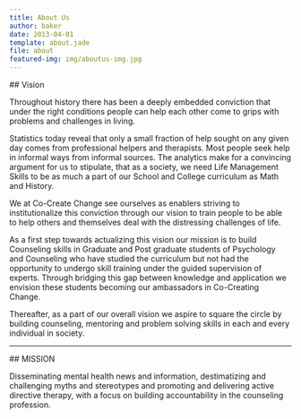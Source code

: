 ```yaml
---
title: About Us
author: baker
date: 2013-04-01
template: about.jade
file: about
featured-img: img/aboutus-img.jpg
---
```



<section id='vision'>
## Vision

Throughout history there has been a deeply embedded conviction that under the right conditions people can help each other come to grips with problems and challenges in living.

 

Statistics today reveal that only a small fraction of help sought on any given day comes from professional helpers and therapists. Most people seek help in informal ways from informal sources. The analytics make for a convincing argument for us to stipulate, that as a society, we need Life Management Skills to be as much a part of our School and College curriculum as Math and History.

 

We at Co-Create Change see ourselves as enablers striving to institutionalize this conviction through our vision to train people to be able to help others and themselves deal with the distressing challenges of life.


 

As a first step towards actualizing this vision our mission is to build Counseling skills in Graduate and Post graduate students of Psychology and Counseling who have studied the curriculum but not had the opportunity to undergo skill training under the guided supervision of experts. Through bridging this gap between knowledge and application we envision these students becoming our ambassadors in Co-Creating Change.

 


Thereafter, as a part of our overall vision we aspire to square the circle by building counseling, mentoring and problem solving skills in each and every individual in society.

-----
<section id='mission'>
## MISSION

Disseminating   mental   health   news   and   information,  destimatizing and challenging myths and stereotypes and promoting and delivering active directive therapy, with a focus on building accountability in the counseling profession.

